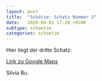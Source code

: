 ```yaml
---
layout: post
title:  "Schätze: Schatz Nummer 3"
date:   2020-04-01 17:28 +0100
subtype: schaetze
categories: schaetze
---
```


Hier liegt der dritte Schatz:

[Link zu Google Maps](https://goo.gl/maps/NJdJ35rjxvgFbbHJ6)

Silvia Bu.